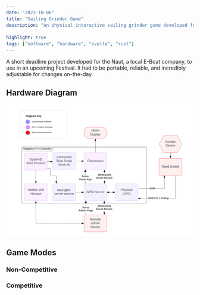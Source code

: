 ```yaml
---
date: "2023-10-06"
title: "Sailing Grinder Game"
description: "An physical interactive sailing grinder game developed for Naut."

highlight: true
tags: ["software", "hardware", "svelte", "rust"]
---
```


A short deadline project developed for the Naut, a local E-Boat company, to use in an upcoming Festival. It had to be portable, reliable, and incredibly adjustable for changes on-the-day.

## Hardware Diagram
![:full](./hardware-diagram.svg)

## Game Modes
### Non-Competitive

### Competitive
